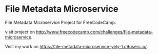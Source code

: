 # File Metadata Microservice

File Metadata Microservice Project for FreeCodeCamp.

visit project on <http://www.freecodecamp.com/challenges/file-metadata-microservice>.

Visit my work on <https://file-metadata-microservice-yely-1.c9users.io/>.
